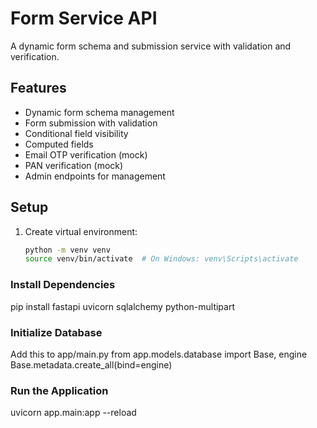 # Form Service API

A dynamic form schema and submission service with validation and verification.

## Features

- Dynamic form schema management
- Form submission with validation
- Conditional field visibility
- Computed fields
- Email OTP verification (mock)
- PAN verification (mock)
- Admin endpoints for management

## Setup

1. Create virtual environment:
   ```bash
   python -m venv venv
   source venv/bin/activate  # On Windows: venv\Scripts\activate


### Install Dependencies
  pip install fastapi uvicorn sqlalchemy python-multipart
### Initialize Database
Add this to app/main.py
from app.models.database import Base, engine
Base.metadata.create_all(bind=engine)

### Run the Application

uvicorn app.main:app --reload

